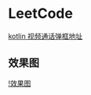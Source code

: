 # LeetCode

[kotlin 视频通话弹框地址](https://github.com/yangmingchuan/LeetCode/tree/master/app/src/main/java/com/maiya/leetcode/phone)

## 效果图

[!效果图](https://github.com/yangmingchuan/LeetCode/tree/master/app/img/tel.jpg)
